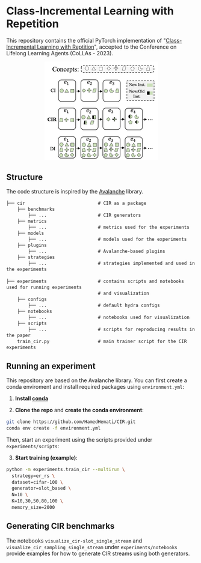 # Class-Incremental Learning with Repetition
This repository contains the official PyTorch implementation of "[Class-Incremental Learning with Reptition](https://arxiv.org/abs/2301.11396)", accepted to the Conference on Lifelong Learning Agents (CoLLAs - 2023).


<p align="center">
  <img src="assets/cir.png" alt="Alt Text" width="300" />
</p>

## Structure
The code structure is inspired by the [Avalanche](https://github.com/ContinualAI/avalanche) library. 

    
    ├── cir                           # CIR as a package
        ├── benchmarks
            ├── ...                   # CIR generators
        ├── metrics
            ├── ...                   # metrics used for the experiments
        ├── models
            ├── ...                   # models used for the experiments
        ├── plugins
            ├── ...                   # Avalanche-based plugins
        ├── strategies
            ├── ...                   # strategies implemented and used in the experiments
    
    ├── experiments                   # contains scripts and notebooks used for running experiments
                                      # and visualization 
        ├── configs
            ├── ...                   # default hydra configs
        ├── notebooks
            ├── ...                   # notebooks used for visualization
        ├── scripts
            ├── ...                   # scripts for reproducing results in the paper
        train_cir.py                  # main trainer script for the CIR experiments
        



## Running an experiment

This repository are based on the Avalanche library. You can first create a conda enviroment and install required packages using `environment.yml`:

1. **Install [conda](https://docs.conda.io/projects/conda/en/latest/user-guide/install/download.html)**

2. **Clone the repo** and **create the conda environment**:
```bash
git clone https://github.com/HamedHemati/CIR.git
conda env create -f environment.yml
```

Then, start an experiment using the scripts provided under `experiments/scripts`:

3. **Start training (example)**: 

```bash
python -m experiments.train_cir --multirun \
  strategy=er_rs \
  dataset=cifar-100 \
  generator=slot_based \
  N=10 \
  K=10,30,50,80,100 \
  memory_size=2000
```

## Generating CIR benchmarks

The notebooks `visualize_cir-slot_single_stream` and `visualize_cir_sampling_single_stream` under `experiments/notebooks` provide examples for how to generate CIR streams using both generators.
